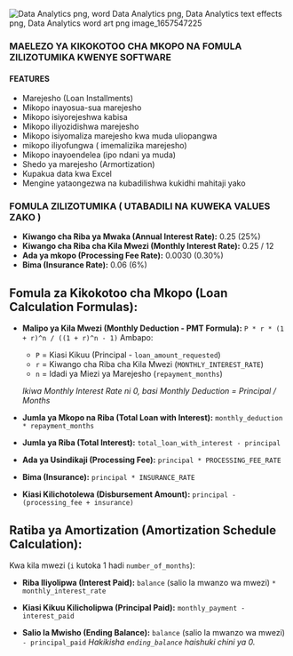 
![Data Analytics png, word Data Analytics png, Data Analytics text effects png, Data Analytics word art png image_1657547225](https://github.com/user-attachments/assets/a07acc40-028d-4724-ad2e-39fde1fe658c)


### MAELEZO YA KIKOKOTOO CHA MKOPO NA FOMULA ZILIZOTUMIKA KWENYE SOFTWARE

#### FEATURES
- Marejesho (Loan Installments)
- Mikopo inayosua-sua marejesho
- Mikopo isiyorejeshwa kabisa
- Mikopo iliyozidishwa marejesho
- Mikopo isiyomaliza marejesho kwa muda uliopangwa
- mikopo iliyofungwa ( imemalizika marejesho)
- Mikopo inayoendelea (ipo ndani ya muda)
- Shedo ya marejesho (Armortization)
- Kupakua data kwa Excel
- Mengine yataongezwa na kubadilishwa kukidhi mahitaji yako

### FOMULA ZILIZOTUMIKA ( UTABADILI NA KUWEKA VALUES  ZAKO )

* **Kiwango cha Riba ya Mwaka (Annual Interest Rate):** 0.25 (25%)
* **Kiwango cha Riba cha Kila Mwezi (Monthly Interest Rate):** 0.25 / 12 
* **Ada ya mkopo (Processing Fee Rate):** 0.0030 (0.30%)
* **Bima (Insurance Rate):** 0.06 (6%)

## Fomula za Kikokotoo cha Mkopo (Loan Calculation Formulas):

* **Malipo ya Kila Mwezi (Monthly Deduction - PMT Formula):**
    `P * r * (1 + r)^n / ((1 + r)^n - 1)`
    Ambapo:
    * `P` = Kiasi Kikuu (Principal - `loan_amount_requested`)
    * `r` = Kiwango cha Riba cha Kila Mwezi (`MONTHLY_INTEREST_RATE`)
    * `n` = Idadi ya Miezi ya Marejesho (`repayment_months`)

    *Ikiwa Monthly Interest Rate ni 0, basi Monthly Deduction = Principal / Months*

* **Jumla ya Mkopo na Riba (Total Loan with Interest):**
    `monthly_deduction * repayment_months`

* **Jumla ya Riba (Total Interest):**
    `total_loan_with_interest - principal`

* **Ada ya Usindikaji (Processing Fee):**
    `principal * PROCESSING_FEE_RATE`

* **Bima (Insurance):**
    `principal * INSURANCE_RATE`

* **Kiasi Kilichotolewa (Disbursement Amount):**
    `principal - (processing_fee + insurance)`

## Ratiba ya Amortization (Amortization Schedule Calculation):

Kwa kila mwezi (`i` kutoka 1 hadi `number_of_months`):

* **Riba Iliyolipwa (Interest Paid):**
    `balance` (salio la mwanzo wa mwezi) `* monthly_interest_rate`

* **Kiasi Kikuu Kilicholipwa (Principal Paid):**
    `monthly_payment - interest_paid`

* **Salio la Mwisho (Ending Balance):**
    `balance` (salio la mwanzo wa mwezi) `- principal_paid`
    *Hakikisha `ending_balance` haishuki chini ya 0.*
